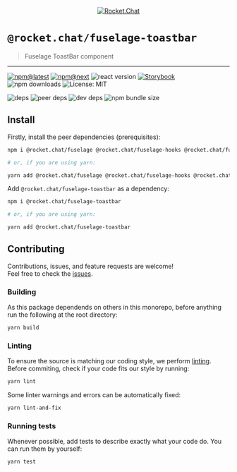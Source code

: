 <!--header-->

<p align="center">
  <a href="https://rocket.chat" title="Rocket.Chat">
    <img src="https://github.com/RocketChat/Rocket.Chat.Artwork/raw/master/Logos/2020/png/logo-horizontal-red.png" alt="Rocket.Chat" />
  </a>
</p>

# `@rocket.chat/fuselage-toastbar`

> Fuselage ToastBar component

---

[![npm@latest](https://img.shields.io/npm/v/@rocket.chat/fuselage-toastbar/latest?style=flat-square)](https://www.npmjs.com/package/@rocket.chat/icons/v/latest) [![npm@next](https://img.shields.io/npm/v/@rocket.chat/fuselage-toastbar/next?style=flat-square)](https://www.npmjs.com/package/@rocket.chat/icons/v/next) ![react version](https://img.shields.io/npm/dependency-version/@rocket.chat/fuselage-toastbar/peer/react?style=flat-square) [![Storybook](https://cdn.jsdelivr.net/gh/storybookjs/brand@master/badge/badge-storybook.svg)](https://rocketchat.github.io/Rocket.Chat.Fuselage/fuselage-toastbar) ![npm downloads](https://img.shields.io/npm/dw/@rocket.chat/fuselage-toastbar?style=flat-square) ![License: MIT](https://img.shields.io/npm/l/@rocket.chat/fuselage-toastbar?style=flat-square)

![deps](https://img.shields.io/david/RocketChat/fuselage?path=packages%2Ffuselage-toastbar&style=flat-square) ![peer deps](https://img.shields.io/david/peer/RocketChat/fuselage?path=packages%2Ffuselage-toastbar&style=flat-square) ![dev deps](https://img.shields.io/david/dev/RocketChat/fuselage?path=packages%2Ffuselage-toastbar&style=flat-square) ![npm bundle size](https://img.shields.io/bundlephobia/min/@rocket.chat/fuselage-toastbar?style=flat-square)

<!--/header-->

## Install

<!--install-->

Firstly, install the peer dependencies (prerequisites):

```sh
npm i @rocket.chat/fuselage @rocket.chat/fuselage-hooks @rocket.chat/fuselage-polyfills @rocket.chat/styled react react-dom

# or, if you are using yarn:

yarn add @rocket.chat/fuselage @rocket.chat/fuselage-hooks @rocket.chat/fuselage-polyfills @rocket.chat/styled react react-dom
```

Add `@rocket.chat/fuselage-toastbar` as a dependency:

```sh
npm i @rocket.chat/fuselage-toastbar

# or, if you are using yarn:

yarn add @rocket.chat/fuselage-toastbar
```

<!--/install-->

## Contributing

<!--contributing(msg)-->

Contributions, issues, and feature requests are welcome!<br />
Feel free to check the [issues](https://github.com/RocketChat/fuselage/issues).

<!--/contributing(msg)-->

### Building

As this package dependends on others in this monorepo, before anything run the following at the root directory:

<!--yarn(build)-->

```sh
yarn build
```

<!--/yarn(build)-->

### Linting

To ensure the source is matching our coding style, we perform [linting](<https://en.wikipedia.org/wiki/Lint_(software)>).
Before commiting, check if your code fits our style by running:

<!--yarn(lint)-->

```sh
yarn lint
```

<!--/yarn(lint)-->

Some linter warnings and errors can be automatically fixed:

<!--yarn(lint-and-fix)-->

```sh
yarn lint-and-fix
```

<!--/yarn(lint-and-fix)-->

### Running tests

Whenever possible, add tests to describe exactly what your code do. You can run them by yourself:

<!--yarn(test)-->

```sh
yarn test
```

<!--/yarn(test)-->
